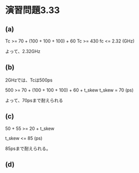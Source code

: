 # 演習問題3.33

## (a)

Tc >= 70 + (100 + 100 + 100) + 60
Tc >= 430
fc <= 2.32 (GHz)

よって、2.32GHz

## (b)

2GHzでは、Tcは500ps

500 >= 70 + (100 + 100 + 100) + 60 + t_skew
t_skew = 70 (ps)

よって、70psまで耐えられる

## (c)

50 + 55 >= 20 + t_skew

t_skew <= 85 (ps)

85psまで耐えられる。

## (d)
